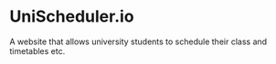 # UniScheduler.io
A website that allows university students to schedule their class and timetables etc.
